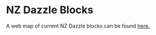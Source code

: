 # NZ Dazzle Blocks

A web map of current NZ Dazzle blocks can be found <a href="https://larryamorgan.github.io/Dazzle/index.html">here.</a>
